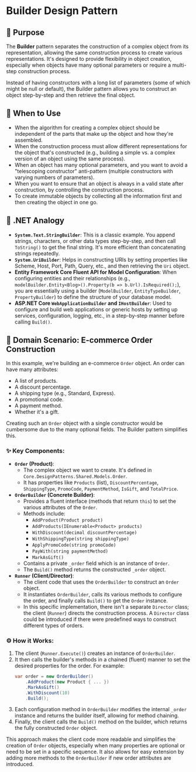 ﻿# Builder Design Pattern

## 📜 Purpose

The **Builder** pattern separates the construction of a complex object from its representation, allowing the same construction process to create various representations. It's designed to provide flexibility in object creation, especially when objects have many optional parameters or require a multi-step construction process.

Instead of having constructors with a long list of parameters (some of which might be null or default), the Builder pattern allows you to construct an object step-by-step and then retrieve the final object.

## 🤔 When to Use

*   When the algorithm for creating a complex object should be independent of the parts that make up the object and how they're assembled.
*   When the construction process must allow different representations for the object that's constructed (e.g., building a simple vs. a complex version of an object using the same process).
*   When an object has many optional parameters, and you want to avoid a "telescoping constructor" anti-pattern (multiple constructors with varying numbers of parameters).
*   When you want to ensure that an object is always in a valid state after construction, by controlling the construction process.
*   To create immutable objects by collecting all the information first and then creating the object in one go.

## 🌟 .NET Analogy

*   **`System.Text.StringBuilder`**: This is a classic example. You append strings, characters, or other data types step-by-step, and then call `ToString()` to get the final string. It's more efficient than concatenating strings repeatedly.
*   **`System.UriBuilder`**: Helps in constructing URIs by setting properties like Scheme, Host, Port, Path, Query, etc., and then retrieving the `Uri` object.
*   **Entity Framework Core Fluent API for Model Configuration**: When configuring entities and their relationships (e.g., `modelBuilder.Entity<Blog>().Property(b => b.Url).IsRequired();`), you are essentially using a builder (`ModelBuilder`, `EntityTypeBuilder`, `PropertyBuilder`) to define the structure of your database model.
*   **ASP.NET Core `WebApplicationBuilder` and `IHostBuilder`**: Used to configure and build web applications or generic hosts by setting up services, configuration, logging, etc., in a step-by-step manner before calling `Build()`.

## 🚀 Domain Scenario: E-commerce Order Construction

In this example, we're building an e-commerce `Order` object. An order can have many attributes:
*   A list of products.
*   A discount percentage.
*   A shipping type (e.g., Standard, Express).
*   A promotional code.
*   A payment method.
*   Whether it's a gift.

Creating such an `Order` object with a single constructor would be cumbersome due to the many optional fields. The Builder pattern simplifies this.

### ✨ Key Components:

*   **`Order` (Product)**:
    *   The complex object we want to create. It's defined in `Core.DesignPatterns.Shared.Models.Order`.
    *   It has properties like `Products` (list), `DiscountPercentage`, `ShippingType`, `PromoCode`, `PaymentMethod`, `IsGift`, and `TotalPrice`.
*   **`OrderBuilder` (Concrete Builder)**:
    *   Provides a fluent interface (methods that return `this`) to set the various attributes of the `Order`.
    *   Methods include:
        *   `AddProduct(Product product)`
        *   `AddProducts(IEnumerable<Product> products)`
        *   `WithDiscount(decimal discountPercentage)`
        *   `WithShippingType(string shippingType)`
        *   `ApplyPromoCode(string promoCode)`
        *   `PayWith(string paymentMethod)`
        *   `MarkAsGift()`
    *   Contains a private `_order` field which is an instance of `Order`.
    *   The `Build()` method returns the constructed `_order` object.
*   **`Runner` (Client/Director)**:
    *   The client code that uses the `OrderBuilder` to construct an `Order` object.
    *   It instantiates `OrderBuilder`, calls its various methods to configure the order, and finally calls `Build()` to get the `Order` instance.
    *   In this specific implementation, there isn't a separate `Director` class; the client (`Runner`) directs the construction process. A `Director` class could be introduced if there were predefined ways to construct different types of orders.

### ⚙️ How it Works:

1.  The client (`Runner.Execute()`) creates an instance of `OrderBuilder`.
2.  It then calls the builder's methods in a chained (fluent) manner to set the desired properties for the order. For example:
    ```csharp
    var order = new OrderBuilder()
        .AddProduct(new Product { ... })
        .MarkAsGift()
        .WithDiscount(10)
        .Build();
    ```
3.  Each configuration method in `OrderBuilder` modifies the internal `_order` instance and returns the builder itself, allowing for method chaining.
4.  Finally, the client calls the `Build()` method on the builder, which returns the fully constructed `Order` object.

This approach makes the client code more readable and simplifies the creation of `Order` objects, especially when many properties are optional or need to be set in a specific sequence. It also allows for easy extension by adding more methods to the `OrderBuilder` if new order attributes are introduced.
